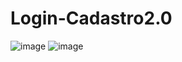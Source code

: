 # Login-Cadastro2.0
![image](https://user-images.githubusercontent.com/69200574/192761850-32897523-3dc9-45de-a1cd-8ebf7e14d5b8.png)
![image](https://user-images.githubusercontent.com/69200574/192761991-26f27cd1-d469-4528-9bdb-e457856616a1.png)
